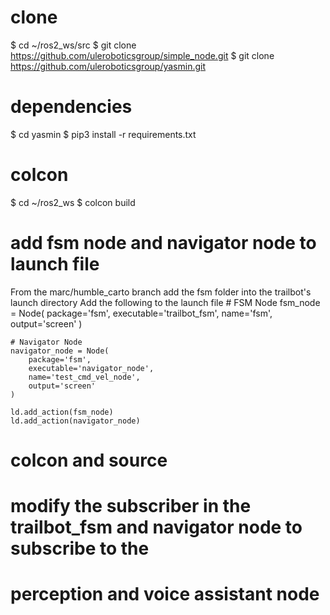 # clone
$ cd ~/ros2_ws/src
$ git clone https://github.com/uleroboticsgroup/simple_node.git
$ git clone https://github.com/uleroboticsgroup/yasmin.git

# dependencies
$ cd yasmin
$ pip3 install -r requirements.txt

# colcon
$ cd ~/ros2_ws
$ colcon build

# add fsm node and navigator node to launch file
From the marc/humble_carto branch add the fsm folder into the trailbot's launch directory
Add the following to the launch file
    # FSM Node
    fsm_node = Node(
        package='fsm',
        executable='trailbot_fsm',
        name='fsm',
        output='screen'
    )
    
    # Navigator Node
    navigator_node = Node(
        package='fsm',
        executable='navigator_node',
        name='test_cmd_vel_node',
        output='screen'
    )

    ld.add_action(fsm_node)
    ld.add_action(navigator_node)
    
# colcon and source

# modify the subscriber in the trailbot_fsm and navigator node to subscribe to the 
# perception and voice assistant node








